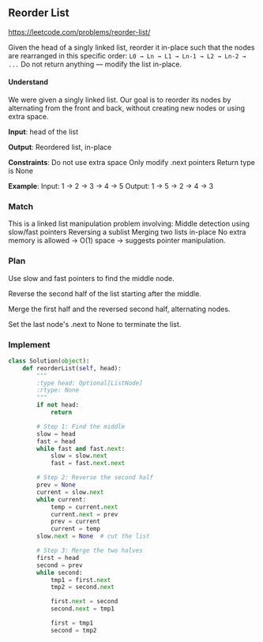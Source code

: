 ## Reorder List
https://leetcode.com/problems/reorder-list/

Given the head of a singly linked list, reorder it in-place such that
the nodes are rearranged in this specific order:
`L0 → Ln → L1 → Ln-1 → L2 → Ln-2 → ...`
Do not return anything — modify the list in-place.

#### Understand
We were given a singly linked list.
Our goal is to reorder its nodes by alternating from the front and
back, without creating new nodes or using extra space.

**Input**: head of the list

**Output**: Reordered list, in-place

**Constraints**:
Do not use extra space
Only modify .next pointers
Return type is None

**Example**:
Input: 1 → 2 → 3 → 4 → 5
Output: 1 → 5 → 2 → 4 → 3

### Match
This is a linked list manipulation problem involving:
Middle detection using slow/fast pointers
Reversing a sublist
Merging two lists in-place
No extra memory is allowed → O(1) space → suggests pointer manipulation.

### Plan
Use slow and fast pointers to find the middle node.

Reverse the second half of the list starting after the middle.

Merge the first half and the reversed second half, alternating nodes.

Set the last node's .next to None to terminate the list.

### Implement

```python
class Solution(object):
    def reorderList(self, head):
        """
        :type head: Optional[ListNode]
        :rtype: None
        """
        if not head:
            return

        # Step 1: Find the middle
        slow = head
        fast = head
        while fast and fast.next:
            slow = slow.next
            fast = fast.next.next

        # Step 2: Reverse the second half
        prev = None
        current = slow.next
        while current:
            temp = current.next
            current.next = prev
            prev = current
            current = temp
        slow.next = None  # cut the list

        # Step 3: Merge the two halves
        first = head
        second = prev
        while second:
            tmp1 = first.next
            tmp2 = second.next

            first.next = second
            second.next = tmp1

            first = tmp1
            second = tmp2
```